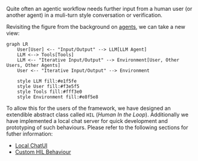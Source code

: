 Quite often an agentic workflow needs further input from a human user (or another agent) in a muli-turn style conversation or verification.

Revisiting the figure from the background on [agents](../background/agents.md), we can take a new view:

```mermaid
graph LR
    User[User] <-- "Input/Output" --> LLM[LLM Agent]
    LLM <--> Tools[Tools]
    LLM <-- "Iterative Input/Output" --> Environment[User, Other Users, Other Agents]
    User <-- "Iterative Input/Output" --> Environment

    style LLM fill:#e1f5fe
    style User fill:#f3e5f5
    style Tools fill:#fff3e0
    style Environment fill:#e8f5e8
```

To allow this for the users of the framework, we have designed an extendible abstract class called `HIL` (*Human In the Loop*). Additionally we have implemented a local chat server for quick development and prototyping of such behaviours. Please refer to the following sections for futher information:

* [Local ChatUI](tools.md)
* [Custom HIL Behaviour](hil.md)